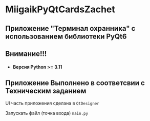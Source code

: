 # MiigaikPyQtCardsZachet 
## Приложение "Терминал охранника" с использованием библиотеки PyQt6

## Внимание!!!
* #### Версия Python >= 3.11

## Приложение Выполнено в соответсвии с Техническим заданием

UI часть приложения сделана в `QtDesigner`

Запускать файл (точка входа) `main.py`
